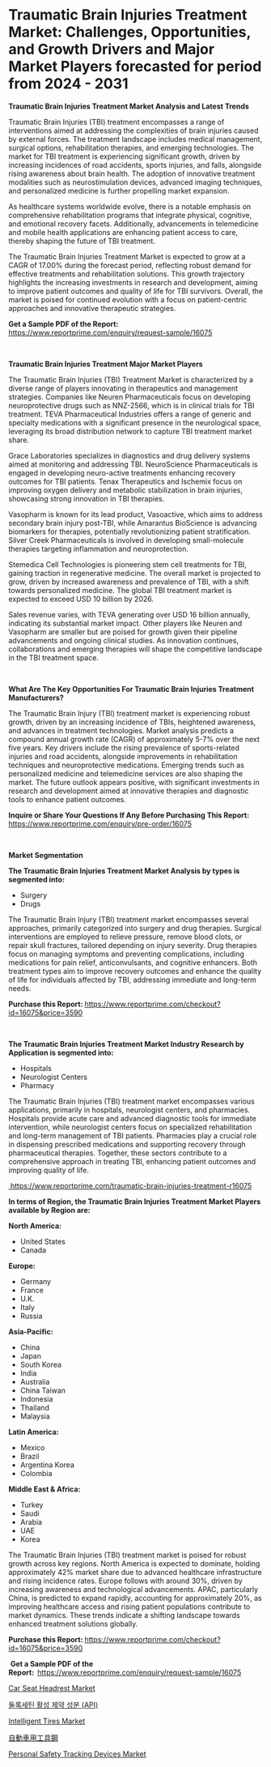 <p><h1>Traumatic Brain Injuries Treatment Market: Challenges, Opportunities, and Growth Drivers and Major Market Players forecasted for period from 2024 - 2031</h1></p><p><strong>Traumatic Brain Injuries Treatment Market Analysis and Latest Trends</strong></p>
<p><p>Traumatic Brain Injuries (TBI) treatment encompasses a range of interventions aimed at addressing the complexities of brain injuries caused by external forces. The treatment landscape includes medical management, surgical options, rehabilitation therapies, and emerging technologies. The market for TBI treatment is experiencing significant growth, driven by increasing incidences of road accidents, sports injuries, and falls, alongside rising awareness about brain health. The adoption of innovative treatment modalities such as neurostimulation devices, advanced imaging techniques, and personalized medicine is further propelling market expansion.</p><p>As healthcare systems worldwide evolve, there is a notable emphasis on comprehensive rehabilitation programs that integrate physical, cognitive, and emotional recovery facets. Additionally, advancements in telemedicine and mobile health applications are enhancing patient access to care, thereby shaping the future of TBI treatment.</p><p>The Traumatic Brain Injuries Treatment Market is expected to grow at a CAGR of 17.00% during the forecast period, reflecting robust demand for effective treatments and rehabilitation solutions. This growth trajectory highlights the increasing investments in research and development, aiming to improve patient outcomes and quality of life for TBI survivors. Overall, the market is poised for continued evolution with a focus on patient-centric approaches and innovative therapeutic strategies.</p></p>
<p><strong>Get a Sample PDF of the Report:&nbsp;</strong> <a href="https://www.reportprime.com/enquiry/request-sample/16075">https://www.reportprime.com/enquiry/request-sample/16075</a></p>
<p>&nbsp;</p>
<p><strong>Traumatic Brain Injuries Treatment Major Market Players</strong></p>
<p><p>The Traumatic Brain Injuries (TBI) Treatment Market is characterized by a diverse range of players innovating in therapeutics and management strategies. Companies like Neuren Pharmaceuticals focus on developing neuroprotective drugs such as NNZ-2566, which is in clinical trials for TBI treatment. TEVA Pharmaceutical Industries offers a range of generic and specialty medications with a significant presence in the neurological space, leveraging its broad distribution network to capture TBI treatment market share.</p><p>Grace Laboratories specializes in diagnostics and drug delivery systems aimed at monitoring and addressing TBI. NeuroScience Pharmaceuticals is engaged in developing neuro-active treatments enhancing recovery outcomes for TBI patients. Tenax Therapeutics and Ischemix focus on improving oxygen delivery and metabolic stabilization in brain injuries, showcasing strong innovation in TBI therapies.</p><p>Vasopharm is known for its lead product, Vasoactive, which aims to address secondary brain injury post-TBI, while Amarantus BioScience is advancing biomarkers for therapies, potentially revolutionizing patient stratification. Silver Creek Pharmaceuticals is involved in developing small-molecule therapies targeting inflammation and neuroprotection.</p><p>Stemedica Cell Technologies is pioneering stem cell treatments for TBI, gaining traction in regenerative medicine. The overall market is projected to grow, driven by increased awareness and prevalence of TBI, with a shift towards personalized medicine. The global TBI treatment market is expected to exceed USD 10 billion by 2026.</p><p>Sales revenue varies, with TEVA generating over USD 16 billion annually, indicating its substantial market impact. Other players like Neuren and Vasopharm are smaller but are poised for growth given their pipeline advancements and ongoing clinical studies. As innovation continues, collaborations and emerging therapies will shape the competitive landscape in the TBI treatment space.</p></p>
<p>&nbsp;</p>
<p><strong>What Are The Key Opportunities For Traumatic Brain Injuries Treatment Manufacturers?</strong></p>
<p><p>The Traumatic Brain Injury (TBI) treatment market is experiencing robust growth, driven by an increasing incidence of TBIs, heightened awareness, and advances in treatment technologies. Market analysis predicts a compound annual growth rate (CAGR) of approximately 5-7% over the next five years. Key drivers include the rising prevalence of sports-related injuries and road accidents, alongside improvements in rehabilitation techniques and neuroprotective medications. Emerging trends such as personalized medicine and telemedicine services are also shaping the market. The future outlook appears positive, with significant investments in research and development aimed at innovative therapies and diagnostic tools to enhance patient outcomes.</p></p>
<p><strong>Inquire or Share Your Questions If Any Before Purchasing This Report:</strong> <a href="https://www.reportprime.com/enquiry/pre-order/16075">https://www.reportprime.com/enquiry/pre-order/16075</a></p>
<p>&nbsp;</p>
<p><strong>Market Segmentation</strong></p>
<p><strong>The Traumatic Brain Injuries Treatment Market Analysis by types is segmented into:</strong></p>
<p><ul><li>Surgery</li><li>Drugs</li></ul></p>
<p><p>The Traumatic Brain Injury (TBI) treatment market encompasses several approaches, primarily categorized into surgery and drug therapies. Surgical interventions are employed to relieve pressure, remove blood clots, or repair skull fractures, tailored depending on injury severity. Drug therapies focus on managing symptoms and preventing complications, including medications for pain relief, anticonvulsants, and cognitive enhancers. Both treatment types aim to improve recovery outcomes and enhance the quality of life for individuals affected by TBI, addressing immediate and long-term needs.</p></p>
<p><strong>Purchase this Report:&nbsp;</strong><a href="https://www.reportprime.com/checkout?id=16075&price=3590">https://www.reportprime.com/checkout?id=16075&price=3590</a></p>
<p>&nbsp;</p>
<p><strong>The Traumatic Brain Injuries Treatment Market Industry Research by Application is segmented into:</strong></p>
<p><ul><li>Hospitals</li><li>Neurologist Centers</li><li>Pharmacy</li></ul></p>
<p><p>The Traumatic Brain Injuries (TBI) treatment market encompasses various applications, primarily in hospitals, neurologist centers, and pharmacies. Hospitals provide acute care and advanced diagnostic tools for immediate intervention, while neurologist centers focus on specialized rehabilitation and long-term management of TBI patients. Pharmacies play a crucial role in dispensing prescribed medications and supporting recovery through pharmaceutical therapies. Together, these sectors contribute to a comprehensive approach in treating TBI, enhancing patient outcomes and improving quality of life.</p></p>
<p><a href="https://www.reportprime.com/traumatic-brain-injuries-treatment-r16075">&nbsp;https://www.reportprime.com/traumatic-brain-injuries-treatment-r16075</a></p>
<p><strong>In terms of Region, the Traumatic Brain Injuries Treatment Market Players available by Region are:</strong></p>
<p>
    <p> <strong> North America: </strong>
        <ul>
            <li>United States</li>
            <li>Canada</li>
        </ul>
        </p> 
    <p> <strong> Europe: </strong>
        <ul>
            <li>Germany</li>
            <li>France</li>
            <li>U.K.</li>
            <li>Italy</li>
            <li>Russia</li>
        </ul>
        </p> 
    <p> <strong> Asia-Pacific: </strong>
        <ul>
            <li>China</li>
            <li>Japan</li>
            <li>South Korea</li>
            <li>India</li>
            <li>Australia</li>
            <li>China Taiwan</li>
            <li>Indonesia</li>
            <li>Thailand</li>
            <li>Malaysia</li>
        </ul>
        </p> 
    <p> <strong> Latin America: </strong>
        <ul>
            <li>Mexico</li>
            <li>Brazil</li>
            <li>Argentina Korea</li>
            <li>Colombia</li>
        </ul>
        </p> 
    <p> <strong> Middle East & Africa: </strong>
        <ul>
            <li>Turkey</li>
            <li>Saudi</li>
            <li>Arabia</li>
            <li>UAE</li>
            <li>Korea</li>
        </ul>
    </p>
    </p>
<p><p>The Traumatic Brain Injuries (TBI) treatment market is poised for robust growth across key regions. North America is expected to dominate, holding approximately 42% market share due to advanced healthcare infrastructure and rising incidence rates. Europe follows with around 30%, driven by increasing awareness and technological advancements. APAC, particularly China, is predicted to expand rapidly, accounting for approximately 20%, as improving healthcare access and rising patient populations contribute to market dynamics. These trends indicate a shifting landscape towards enhanced treatment solutions globally.</p></p>
<p><strong>Purchase this Report: </strong><a href="https://www.reportprime.com/checkout?id=16075&price=3590">https://www.reportprime.com/checkout?id=16075&price=3590</a></p>
<p>&nbsp;<strong>Get a Sample PDF of the Report:&nbsp;&nbsp;</strong><a href="https://www.reportprime.com/enquiry/request-sample/16075">https://www.reportprime.com/enquiry/request-sample/16075</a></p>
<p><strong></strong></p>
<p><p><a href="https://issuu.com/reportprime-2/docs/car-seat-headrest-market-size-2030._ee19780f677b76">Car Seat Headrest Market</a></p><p><a href="https://medium.com/@pwhkjukf5/%EB%93%80%EB%A1%9D%EC%84%B8%ED%8B%B4-%ED%99%9C%EC%84%B1-%EC%A0%9C%EC%95%BD-%EC%84%B1%EB%B6%84-api-%EC%8B%9C%EC%9E%A5-%ED%95%84%EC%88%98-%EC%9A%94%EC%86%8C-%EC%A3%BC%EC%9A%94-%EC%8B%9C%EC%9E%A5-%EC%B0%B8%EC%97%AC%EC%9E%90-%EC%88%98%EC%9A%94-%EB%8F%99%EC%9D%B8-%EB%B0%8F-2024%EB%85%84%EB%B6%80%ED%84%B0-2031%EB%85%84%EA%B9%8C%EC%A7%80%EC%9D%98-roi-%EC%9E%A0%EC%9E%AC%EB%A0%A5-%EC%98%88%EC%B8%A1-8a317cab89c3?postPublishedType=initial">둘록세틴 활성 제약 성분 (API)</a></p><p><a href="https://issuu.com/reportprime-2/docs/intelligent-tires-market-size-2030._c1ef155afe1589">Intelligent Tires Market</a></p><p><a href="https://medium.com/@harperhe4e26/automotive-tool-steel-market-%E3%81%AE%E3%82%B0%E3%83%AD%E3%83%BC%E3%83%90%E3%83%AB%E5%B8%82%E5%A0%B4%E6%A6%82%E8%A6%81%E3%81%AF-%E4%B8%96%E7%95%8C%E3%81%8A%E3%82%88%E3%81%B3%E4%B8%BB%E8%A6%81%E5%B8%82%E5%A0%B4%E3%81%AB%E3%81%8A%E3%81%91%E3%82%8B%E6%A5%AD%E7%95%8C%E3%81%AB%E5%BD%B1%E9%9F%BF%E3%82%92%E4%B8%8E%E3%81%88%E3%82%8B%E4%B8%BB%E8%A6%81%E3%81%AA%E3%83%88%E3%83%AC%E3%83%B3%E3%83%89%E3%81%AB%E3%81%A4%E3%81%84%E3%81%A6-%E7%8B%AC%E8%87%AA%E3%81%AE%E8%A6%96%E7%82%B9%E3%82%92%E6%8F%90%E4%BE%9B%E3%81%97%E3%81%BE%E3%81%99-c0d60c4cb66c">自動車用工具鋼</a></p><p><a href="https://www.linkedin.com/pulse/how-personal-safety-tracking-devices-market-changing-from-vkypc?trackingId=IahaWs3mTzOMIz9bTS%2FA6Q%3D%3D">Personal Safety Tracking Devices Market</a></p></p>